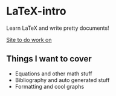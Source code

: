 LaTeX-intro
===========

Learn LaTeX and write pretty documents!

[Site to do work on](https://www.sharelatex.com/)

## Things I want to cover

* Equations and other math stuff
* Bibliography and auto generated stuff
* Formatting and cool graphs 



